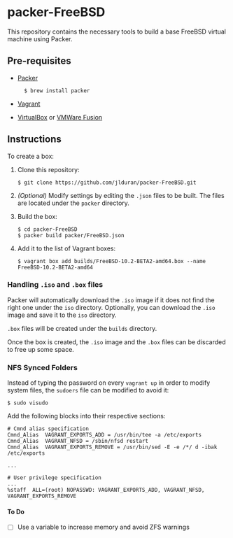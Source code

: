 # packer-FreeBSD

This repository contains the necessary tools to build a base FreeBSD virtual machine using Packer.

## Pre-requisites

- [Packer]

        $ brew install packer

- [Vagrant]

- [VirtualBox] or [VMWare Fusion]

## Instructions

To create a box:

1.  Clone this repository:

        $ git clone https://github.com/jlduran/packer-FreeBSD.git

2.  _(Optional)_ Modify settings by editing the `.json` files to be built.  The files are located under the `packer` directory.

3.  Build the box:

        $ cd packer-FreeBSD
        $ packer build packer/FreeBSD.json

4.  Add it to the list of Vagrant boxes:

        $ vagrant box add builds/FreeBSD-10.2-BETA2-amd64.box --name FreeBSD-10.2-BETA2-amd64

### Handling `.iso` and `.box` files

Packer will automatically download the `.iso` image if it does not find the right one under the `iso` directory.  Optionally, you can download the `.iso` image and save it to the `iso` directory.

`.box` files will be created under the `builds` directory.

Once the box is created, the `.iso` image and the `.box` files can be discarded to free up some space.

### NFS Synced Folders

Instead of typing the password on every `vagrant up` in order to modify system files, the `sudoers` file can be modified to avoid it:

    $ sudo visudo

Add the following blocks into their respective sections:

    # Cmnd alias specification
    Cmnd_Alias	VAGRANT_EXPORTS_ADD = /usr/bin/tee -a /etc/exports
    Cmnd_Alias	VAGRANT_NFSD = /sbin/nfsd restart
    Cmnd_Alias	VAGRANT_EXPORTS_REMOVE = /usr/bin/sed -E -e /*/ d -ibak /etc/exports

    ...

    # User privilege specification
    ...
    %staff	ALL=(root) NOPASSWD: VAGRANT_EXPORTS_ADD, VAGRANT_NFSD, VAGRANT_EXPORTS_REMOVE

#### To Do

- [ ] Use a variable to increase memory and avoid ZFS warnings

[Packer]: https://www.packer.io
[Vagrant]: https://www.vagrantup.com
[VirtualBox]: https://www.virtualbox.org
[VMWare Fusion]: http://www.vmware.com/products/fusion/
